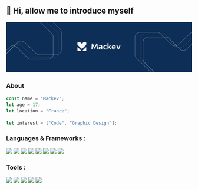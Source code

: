 ## 👋 Hi, allow me to introduce myself 

<img src="https://github.com/Mackevv/Mackevv/blob/main/mackev-readme.jpg"/>

### About

```js
const name = "Mackev";
let age = 17;
let location = "France";

let interest = ["Code", "Graphic Design"];
```

### Languages & Frameworks :

<p>
  <img src="https://img.shields.io/badge/-Node.js-699e63?style=flat&logo=node.js&logoColor=f7fff9" />
  <img src="https://img.shields.io/badge/-JavaScript-f0db4f?style=flat&logo=javascript&logoColor=323330" />
  <img src="https://img.shields.io/badge/-React-2e2e2e?style=flat&logo=react&logoColor=00bfe6" />
  <img src="https://img.shields.io/badge/-PHP-505c94?style=flat&logo=php&logoColor=f7fff9" />
  <img src="https://img.shields.io/badge/-Symfony-010101?style=flat&logo=symfony&logoColor=f7fff9" />
  <img src="https://img.shields.io/badge/-HTML5-f16529?style=flat&logo=html5&logoColor=f7fff9" />
  <img src="https://img.shields.io/badge/-CSS3-2965f1?style=flat&logo=css3&logoColor=f7fff9" />
  <img src="https://img.shields.io/badge/-Sass-f7fff9?style=flat&logo=sass&logoColor=c76494" />
<p/>
  
### Tools :
  
<p>
  <img src="https://img.shields.io/badge/-Git-e84f30?style=flat&logo=git&logoColor=f7fff9" />
  <img src="https://img.shields.io/badge/-VSCode-0d66bb?style=flat&logo=visualstudiocode&logoColor=f7fff9" />
  <img src="https://img.shields.io/badge/-PHPStorm-8b00c7?style=flat&logo=phpstorm&logoColor=f7fff9" />
  <img src="https://img.shields.io/badge/-Photoshop-0073c7?style=flat&logo=adobephotoshop&logoColor=f7fff9" />
  <img src="https://img.shields.io/badge/-Illustrator-fe9a01?style=flat&logo=adobeillustrator&logoColor=f7fff9" />
</p>
